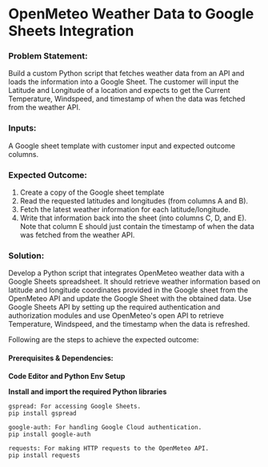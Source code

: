 # OpenMeteo Weather Data to Google Sheets Integration 

### Problem Statement: 
Build a custom Python script that fetches weather data from an API and loads the information into a Google Sheet.
The customer will input the Latitude and Longitude of a location and expects to get the Current Temperature, Windspeed, and timestamp of when the data was fetched from the weather API.
                        
### Inputs: 
A Google sheet template with customer input and expected outcome columns. 

### Expected Outcome: 
1. Create a copy of the Google sheet template
2. Read the requested latitudes and longitudes (from columns A and B).
3. Fetch the latest weather information for each latitude/longitude.
4. Write that information back into the sheet (into columns C, D, and E). Note that column E should just contain the timestamp of when the data was fetched from the weather API. 

### Solution:
Develop a Python script that integrates OpenMeteo weather data with a Google Sheets spreadsheet. It should retrieve weather information based on latitude and longitude coordinates provided in the Google sheet from the OpenMeteo API and update the Google Sheet with the obtained data.
Use Google Sheets API by setting up the required authentication and authorization modules and use OpenMeteo's open API to retrieve Temperature, Windspeed, and the timestamp when the data is refreshed.

Following are the steps to achieve the expected outcome:

#### Prerequisites & Dependencies:

**Code Editor and Python Env Setup**


**Install and import the required Python libraries** 
```
gspread: For accessing Google Sheets.
pip install gspread

google-auth: For handling Google Cloud authentication.
pip install google-auth

requests: For making HTTP requests to the OpenMeteo API.
pip install requests


```


